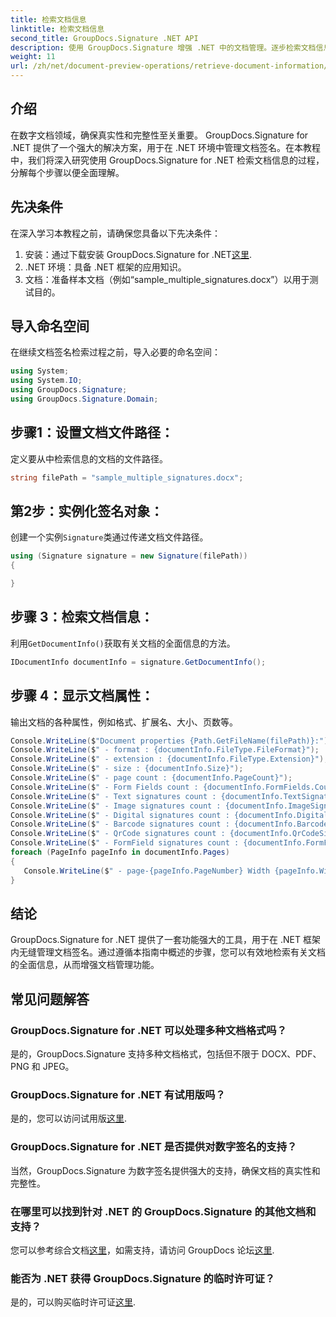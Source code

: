 ```yaml
---
title: 检索文档信息
linktitle: 检索文档信息
second_title: GroupDocs.Signature .NET API
description: 使用 GroupDocs.Signature 增强 .NET 中的文档管理。逐步检索文档信息。支持各种格式。
weight: 11
url: /zh/net/document-preview-operations/retrieve-document-information/
---
```

## 介绍
在数字文档领域，确保真实性和完整性至关重要。 GroupDocs.Signature for .NET 提供了一个强大的解决方案，用于在 .NET 环境中管理文档签名。在本教程中，我们将深入研究使用 GroupDocs.Signature for .NET 检索文档信息的过程，分解每个步骤以便全面理解。
## 先决条件
在深入学习本教程之前，请确保您具备以下先决条件：
1. 安装：通过下载安装 GroupDocs.Signature for .NET[这里](https://releases.groupdocs.com/signature/net/).
2. .NET 环境：具备 .NET 框架的应用知识。
3. 文档：准备样本文档（例如“sample_multiple_signatures.docx”）以用于测试目的。

## 导入命名空间
在继续文档签名检索过程之前，导入必要的命名空间：
```csharp
using System;
using System.IO;
using GroupDocs.Signature;
using GroupDocs.Signature.Domain;
```

## 步骤1：设置文档文件路径：
定义要从中检索信息的文档的文件路径。
```csharp
string filePath = "sample_multiple_signatures.docx";
```
## 第2步：实例化签名对象：
创建一个实例`Signature`类通过传递文档文件路径。
```csharp
using (Signature signature = new Signature(filePath))
{

}
```
## 步骤 3：检索文档信息：
利用`GetDocumentInfo()`获取有关文档的全面信息的方法。
```csharp
IDocumentInfo documentInfo = signature.GetDocumentInfo();
```
## 步骤 4：显示文档属性：
输出文档的各种属性，例如格式、扩展名、大小、页数等。
```csharp
Console.WriteLine($"Document properties {Path.GetFileName(filePath)}:");
Console.WriteLine($" - format : {documentInfo.FileType.FileFormat}");
Console.WriteLine($" - extension : {documentInfo.FileType.Extension}");
Console.WriteLine($" - size : {documentInfo.Size}");
Console.WriteLine($" - page count : {documentInfo.PageCount}");
Console.WriteLine($" - Form Fields count : {documentInfo.FormFields.Count}");
Console.WriteLine($" - Text signatures count : {documentInfo.TextSignatures.Count}");
Console.WriteLine($" - Image signatures count : {documentInfo.ImageSignatures.Count}");
Console.WriteLine($" - Digital signatures count : {documentInfo.DigitalSignatures.Count}");
Console.WriteLine($" - Barcode signatures count : {documentInfo.BarcodeSignatures.Count}");
Console.WriteLine($" - QrCode signatures count : {documentInfo.QrCodeSignatures.Count}");
Console.WriteLine($" - FormField signatures count : {documentInfo.FormFieldSignatures.Count}");
foreach (PageInfo pageInfo in documentInfo.Pages)
{
   Console.WriteLine($" - page-{pageInfo.PageNumber} Width {pageInfo.Width}, Height {pageInfo.Height}");
}
```


## 结论
GroupDocs.Signature for .NET 提供了一套功能强大的工具，用于在 .NET 框架内无缝管理文档签名。通过遵循本指南中概述的步骤，您可以有效地检索有关文档的全面信息，从而增强文档管理功能。

## 常见问题解答
### GroupDocs.Signature for .NET 可以处理多种文档格式吗？
是的，GroupDocs.Signature 支持多种文档格式，包括但不限于 DOCX、PDF、PNG 和 JPEG。
### GroupDocs.Signature for .NET 有试用版吗？
是的，您可以访问试用版[这里](https://releases.groupdocs.com/).
### GroupDocs.Signature for .NET 是否提供对数字签名的支持？
当然，GroupDocs.Signature 为数字签名提供强大的支持，确保文档的真实性和完整性。
### 在哪里可以找到针对 .NET 的 GroupDocs.Signature 的其他文档和支持？
您可以参考综合文档[这里](https://tutorials.groupdocs.com/signature/net/)，如需支持，请访问 GroupDocs 论坛[这里](https://forum.groupdocs.com/c/signature/13).
### 能否为 .NET 获得 GroupDocs.Signature 的临时许可证？
是的，可以购买临时许可证[这里](https://purchase.groupdocs.com/temporary-license/).